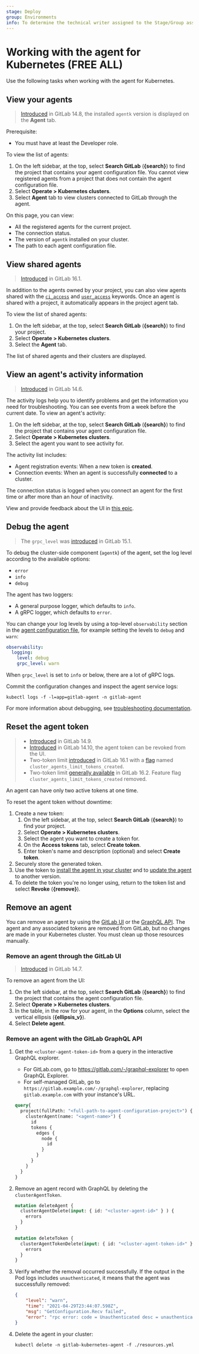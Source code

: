 ```yaml
---
stage: Deploy
group: Environments
info: To determine the technical writer assigned to the Stage/Group associated with this page, see https://about.gitlab.com/handbook/product/ux/technical-writing/#assignments
---
```


# Working with the agent for Kubernetes **(FREE ALL)**

Use the following tasks when working with the agent for Kubernetes.

## View your agents

> [Introduced](https://gitlab.com/gitlab-org/gitlab/-/issues/340882) in GitLab 14.8, the installed `agentk` version is displayed on the **Agent** tab.

Prerequisite:

- You must have at least the Developer role.

To view the list of agents:

1. On the left sidebar, at the top, select **Search GitLab** (**{search}**) to find the project that contains your agent configuration file.
   You cannot view registered agents from a project that does not contain the agent configuration file.
1. Select **Operate > Kubernetes clusters**.
1. Select **Agent** tab to view clusters connected to GitLab through the agent.

On this page, you can view:

- All the registered agents for the current project.
- The connection status.
- The version of `agentk` installed on your cluster.
- The path to each agent configuration file.

## View shared agents

> [Introduced](https://gitlab.com/gitlab-org/gitlab/-/issues/395498) in GitLab 16.1.

In addition to the agents owned by your project, you can also view agents shared with the
[`ci_access`](ci_cd_workflow.md) and [`user_access`](user_access.md) keywords. Once an agent
is shared with a project, it automatically appears in the project agent tab.

To view the list of shared agents:

1. On the left sidebar, at the top, select **Search GitLab** (**{search}**) to find your project.
1. Select **Operate > Kubernetes clusters**.
1. Select the **Agent** tab.

The list of shared agents and their clusters are displayed.

## View an agent's activity information

> [Introduced](https://gitlab.com/gitlab-org/gitlab/-/issues/277323) in GitLab 14.6.

The activity logs help you to identify problems and get the information
you need for troubleshooting. You can see events from a week before the
current date. To view an agent's activity:

1. On the left sidebar, at the top, select **Search GitLab** (**{search}**) to find the project that contains your agent configuration file.
1. Select **Operate > Kubernetes clusters**.
1. Select the agent you want to see activity for.

The activity list includes:

- Agent registration events: When a new token is **created**.
- Connection events: When an agent is successfully **connected** to a cluster.

The connection status is logged when you connect an agent for
the first time or after more than an hour of inactivity.

View and provide feedback about the UI in [this epic](https://gitlab.com/groups/gitlab-org/-/epics/4739).

## Debug the agent

> The `grpc_level` was [introduced](https://gitlab.com/gitlab-org/cluster-integration/gitlab-agent/-/merge_requests/669) in GitLab 15.1.

To debug the cluster-side component (`agentk`) of the agent, set the log
level according to the available options:

- `error`
- `info`
- `debug`

The agent has two loggers:

- A general purpose logger, which defaults to `info`.
- A gRPC logger, which defaults to `error`.

You can change your log levels by using a top-level `observability` section in the [agent configuration file](install/index.md#configure-your-agent), for example setting the levels to `debug` and `warn`:

```yaml
observability:
  logging:
    level: debug
    grpc_level: warn
```

When `grpc_level` is set to `info` or below, there are a lot of gRPC logs.

Commit the configuration changes and inspect the agent service logs:

```shell
kubectl logs -f -l=app=gitlab-agent -n gitlab-agent
```

For more information about debugging, see [troubleshooting documentation](troubleshooting.md).

## Reset the agent token

> - [Introduced](https://gitlab.com/gitlab-org/gitlab/-/issues/327152) in GitLab 14.9.
> - [Introduced](https://gitlab.com/gitlab-org/gitlab/-/issues/336641) in GitLab 14.10, the agent token can be revoked from the UI.
> - Two-token limit [introduced](https://gitlab.com/gitlab-org/gitlab/-/issues/361030/) in GitLab 16.1 with a [flag](../../../administration/feature_flags.md) named `cluster_agents_limit_tokens_created`.
> - Two-token limit [generally available](https://gitlab.com/gitlab-org/gitlab/-/issues/412399) in GitLab 16.2. Feature flag `cluster_agents_limit_tokens_created` removed.

An agent can have only two active tokens at one time.

To reset the agent token without downtime:

1. Create a new token:
   1. On the left sidebar, at the top, select **Search GitLab** (**{search}**) to find your project.
   1. Select **Operate > Kubernetes clusters**.
   1. Select the agent you want to create a token for.
   1. On the **Access tokens** tab, select **Create token**.
   1. Enter token's name and description (optional) and select **Create token**.
1. Securely store the generated token.
1. Use the token to [install the agent in your cluster](install/index.md#install-the-agent-in-the-cluster) and to [update the agent](install/index.md#update-the-agent-version) to another version.
1. To delete the token you're no longer using, return to the token list and select **Revoke** (**{remove}**).

## Remove an agent

You can remove an agent by using the [GitLab UI](#remove-an-agent-through-the-gitlab-ui) or the
[GraphQL API](#remove-an-agent-with-the-gitlab-graphql-api). The agent and any associated tokens
are removed from GitLab, but no changes are made in your Kubernetes cluster. You must
clean up those resources manually.

### Remove an agent through the GitLab UI

> [Introduced](https://gitlab.com/gitlab-org/gitlab/-/issues/323055) in GitLab 14.7.

To remove an agent from the UI:

1. On the left sidebar, at the top, select **Search GitLab** (**{search}**) to find the project that contains the agent configuration file.
1. Select **Operate > Kubernetes clusters**.
1. In the table, in the row for your agent, in the **Options** column, select the vertical ellipsis (**{ellipsis_v}**).
1. Select **Delete agent**.

### Remove an agent with the GitLab GraphQL API

1. Get the `<cluster-agent-token-id>` from a query in the interactive GraphQL explorer.
   - For GitLab.com, go to <https://gitlab.com/-/graphql-explorer> to open GraphQL Explorer.
   - For self-managed GitLab, go to `https://gitlab.example.com/-/graphql-explorer`, replacing `gitlab.example.com` with your instance's URL.

   ```graphql
   query{
     project(fullPath: "<full-path-to-agent-configuration-project>") {
       clusterAgent(name: "<agent-name>") {
         id
         tokens {
           edges {
             node {
               id
             }
           }
         }
       }
     }
   }
   ```

1. Remove an agent record with GraphQL by deleting the `clusterAgentToken`.

   ```graphql
   mutation deleteAgent {
     clusterAgentDelete(input: { id: "<cluster-agent-id>" } ) {
       errors
     }
   }

   mutation deleteToken {
     clusterAgentTokenDelete(input: { id: "<cluster-agent-token-id>" }) {
       errors
     }
   }
   ```

1. Verify whether the removal occurred successfully. If the output in the Pod logs includes `unauthenticated`, it means that the agent was successfully removed:

   ```json
   {
       "level": "warn",
       "time": "2021-04-29T23:44:07.598Z",
       "msg": "GetConfiguration.Recv failed",
       "error": "rpc error: code = Unauthenticated desc = unauthenticated"
   }
   ```

1. Delete the agent in your cluster:

   ```shell
   kubectl delete -n gitlab-kubernetes-agent -f ./resources.yml
   ```
